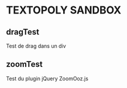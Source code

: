 # TEXTOPOLY SANDBOX

## dragTest

Test de drag dans un div

## zoomTest

Test du plugin jQuery ZoomOoz.js